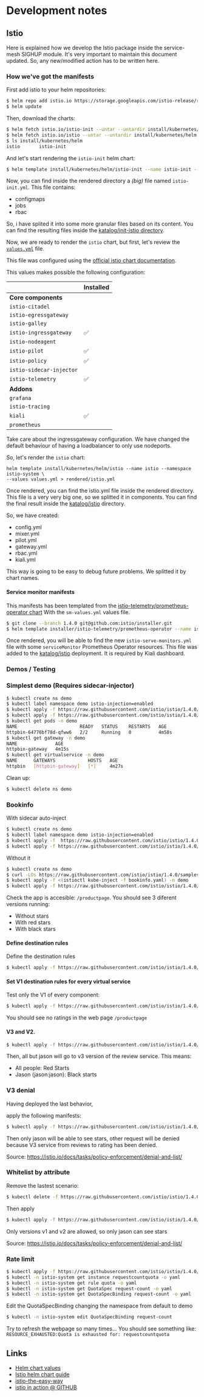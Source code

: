 # Development notes

## Istio

Here is explained how we develop the Istio package inside the service-mesh SIGHUP module. It's very important to
maintain this document updated. So, any new/modified action has to be written here.

### How we've got the manifests

First add istio to your helm repositories:

```bash
$ helm repo add istio.io https://storage.googleapis.com/istio-release/releases/1.4.0/charts/
$ helm update
```

Then, download the charts:

```bash
$ helm fetch istio.io/istio-init --untar --untardir install/kubernetes/helm
$ helm fetch istio.io/istio --untar --untardir install/kubernetes/helm
$ ls install/kubernetes/helm
istio		istio-init
```

And let's start rendering the `istio-init` helm chart:

```bash
$ helm template install/kubernetes/helm/istio-init --name istio-init --namespace istio-system > rendered/istio-init.yml
```

Now, you can find inside the rendered directory a *(big)* file named `istio-init.yml`. This file contains:

- configmaps
- jobs
- rbac

So, i have splited it into some more granular files based on its content. You can find the resulting files inside the
[katalog/init-istio directory](../katalog/init-istio).

Now, we are ready to render the `istio` chart, but first, let's review the [`values.yml`](values.yml) file.

This file was configured using the
[official istio chart documentation](https://istio.io/docs/reference/config/installation-options/).

This values makes possible the following configuration:

|                          | Installed          |
|--------------------------|--------------------|
| **Core components**      |                    |
| `istio-citadel`          |                    |
| `istio-egressgateway`    |                    |
| `istio-galley`           |                    |
| `istio-ingressgateway`   | :white_check_mark: |
| `istio-nodeagent`        |                    |
| `istio-pilot`            | :white_check_mark: |
| `istio-policy`           | :white_check_mark: |
| `istio-sidecar-injector` |                    |
| `istio-telemetry`        | :white_check_mark: |
| **Addons**               |                    |
| `grafana`                |                    |
| `istio-tracing`          |                    |
| `kiali`                  | :white_check_mark: |
| `prometheus`             |                    |

Take care about the ingressgateway configuration. We have changed the default behaviour of having a loadbalancer to only
use nodeports.

So, let's render the `istio` chart:

```
helm template install/kubernetes/helm/istio --name istio --namespace istio-system \
--values values.yml > rendered/istio.yml
```

Once rendered, you can find the istio.yml file inside the rendered directory. This file is a very very big one, so we
splitted it in components. You can find the final result inside the [katalog/istio](../katalog/istio) directory.

So, we have created:

- config.yml
- mixer.yml
- pilot.yml
- gateway.yml
- rbac.yml
- kiali.yml

This way is going to be easy to debug future problems. We splitted it by chart names.

#### Service monitor manifests

This manifests has been templated from the 
[istio-telemetry/prometheus-operator chart](https://github.com/istio/installer/tree/1.4.0/istio-telemetry/prometheus-operator)
With the `sm-values.yml` values file.

```bash
$ git clone --branch 1.4.0 git@github.com:istio/installer.git
$ helm template installer/istio-telemetry/prometheus-operator --name istio --namespace monitoring --values sm-values.yml > rendered/istio-service-monitors.yml
```

Once rendered, you will be able to find the new `istio-serve-monitors.yml` file with some `serviceMonitor` Prometheus Operator resources. This file was added to the [katalog/istio](../katalog/istio/service-monitor.yml) deployment.
It is required by Kiali dashboard.

### Demos / Testing

### Simplest demo (Requires sidecar-injector)

```bash
$ kubectl create ns demo
$ kubectl label namespace demo istio-injection=enabled
$ kubectl apply -f https://raw.githubusercontent.com/istio/istio/1.4.0/samples/httpbin/httpbin.yaml -n demo
$ kubectl apply -f https://raw.githubusercontent.com/istio/istio/1.4.0/samples/httpbin/httpbin-gateway.yaml -n demo
$ kubectl get pods -n demo
NAME                       READY   STATUS    RESTARTS   AGE
httpbin-64776bf78d-qfww6   2/2     Running   0          4m58s
$ kubectl get gateway -n demo
NAME              AGE
httpbin-gateway   4m15s
$ kubectl get virtualservice -n demo
NAME      GATEWAYS            HOSTS   AGE
httpbin   [httpbin-gateway]   [*]     4m27s
```

Clean up:

```bash
$ kubectl delete ns demo
```

### Bookinfo

With sidecar auto-inject

```bash
$ kubectl create ns demo
$ kubectl label namespace demo istio-injection=enabled
$ kubectl apply -f  https://raw.githubusercontent.com/istio/istio/1.4.0/samples/bookinfo/platform/kube/bookinfo.yaml -n demo
$ kubectl apply -f https://raw.githubusercontent.com/istio/istio/1.4.0/samples/bookinfo/networking/bookinfo-gateway.yaml -n demo
```


Without it

```bash
$ kubectl create ns demo
$ curl -LOs https://raw.githubusercontent.com/istio/istio/1.4.0/samples/bookinfo/platform/kube/bookinfo.yaml
$ kubectl apply -f <(istioctl kube-inject -f bookinfo.yaml) -n demo
$ kubectl apply -f https://raw.githubusercontent.com/istio/istio/1.4.0/samples/bookinfo/networking/bookinfo-gateway.yaml -n demo
```

Check the app is accesible: `/productpage`.
You should see 3 diferent versions running:

- Without stars
- With red stars
- With black stars

#### Define destination rules

Define the destination rules

```bash
$ kubectl apply -f https://raw.githubusercontent.com/istio/istio/1.4.0/samples/bookinfo/networking/destination-rule-all.yaml -n demo
```

#### Set V1 destination rules for every virtual service

Test only the V1 of every component:

```bash
$ kubectl apply -f https://raw.githubusercontent.com/istio/istio/1.4.0/samples/bookinfo/networking/virtual-service-all-v1.yaml -n demo
```

You should see no ratings in the web page `/productpage`

#### V3 and V2.

```bash
$ kubectl apply -f https://raw.githubusercontent.com/istio/istio/1.4.0/samples/bookinfo/networking/virtual-service-reviews-jason-v2-v3.yaml -n demo
```

Then, all but jason will go to v3 version of the review service. This means:

- All people: Red Starts
- Jason (jason:jason): Black starts

### V3 denial

Having deployed the last behavior,

apply the following manifests:

```bash
$ kubectl apply -f https://raw.githubusercontent.com/istio/istio/1.4.0/samples/bookinfo/policy/mixer-rule-deny-label.yaml -n demo
```

Then only jason will be able to see stars, other request will be denied because V3 service from reviews to rating has been denied.

Source: https://istio.io/docs/tasks/policy-enforcement/denial-and-list/


### Whitelist by attribute

Remove the lastest scenario:

```bash
$ kubectl delete -f https://raw.githubusercontent.com/istio/istio/1.4.0/samples/bookinfo/policy/mixer-rule-deny-label.yaml -n demo
```

Then apply

```bash
$ kubectl apply -f https://raw.githubusercontent.com/istio/istio/1.4.0/samples/bookinfo/policy/mixer-rule-deny-whitelist.yaml -n demo
```

Only versions v1 and v2 are allowed, so only jason can see stars

Source: https://istio.io/docs/tasks/policy-enforcement/denial-and-list/

### Rate limit

```bash
$ kubectl apply -f https://raw.githubusercontent.com/istio/istio/1.4.0/samples/bookinfo/policy/mixer-rule-productpage-ratelimit.yaml -n istio-system
$ kubectl -n istio-system get instance requestcountquota -o yaml
$ kubectl -n istio-system get rule quota -o yaml
$ kubectl -n istio-system get QuotaSpec request-count -o yaml
$ kubectl -n istio-system get QuotaSpecBinding request-count -o yaml
```

Edit the QuotaSpecBinding changing the namespace from default to demo

```bash
$ kubectl -n istio-system edit QuotaSpecBinding request-count
```

Try to refresh the webpage so many times... You should see something like: `RESOURCE_EXHAUSTED:Quota is exhausted for: requestcountquota`


## Links

- [Helm chart values](https://istio.io/docs/reference/config/installation-options/)
- [Istio helm chart guide](https://istio.io/docs/setup/install/helm/)
- [istio-the-easy-way](https://medium.com/solo-io/istio-the-easy-way-de66e6eba4a1)
- [istio in action @ GITHUB](https://github.com/istioinaction/book-source-code)